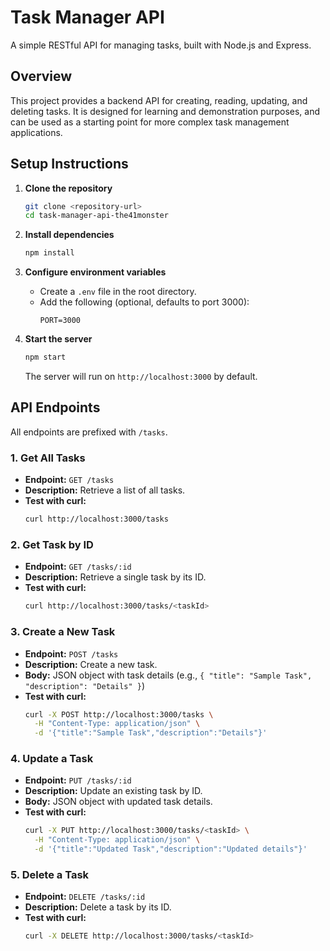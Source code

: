 # Task Manager API

A simple RESTful API for managing tasks, built with Node.js and Express.

## Overview
This project provides a backend API for creating, reading, updating, and deleting tasks. It is designed for learning and demonstration purposes, and can be used as a starting point for more complex task management applications.

## Setup Instructions

1. **Clone the repository**
   ```sh
   git clone <repository-url>
   cd task-manager-api-the41monster
   ```

2. **Install dependencies**
   ```sh
   npm install
   ```

3. **Configure environment variables**
   - Create a `.env` file in the root directory.
   - Add the following (optional, defaults to port 3000):
     ```
     PORT=3000
     ```

4. **Start the server**
   ```sh
   npm start
   ```
   The server will run on `http://localhost:3000` by default.

## API Endpoints

All endpoints are prefixed with `/tasks`.

### 1. Get All Tasks
- **Endpoint:** `GET /tasks`
- **Description:** Retrieve a list of all tasks.
- **Test with curl:**
  ```sh
  curl http://localhost:3000/tasks
  ```

### 2. Get Task by ID
- **Endpoint:** `GET /tasks/:id`
- **Description:** Retrieve a single task by its ID.
- **Test with curl:**
  ```sh
  curl http://localhost:3000/tasks/<taskId>
  ```

### 3. Create a New Task
- **Endpoint:** `POST /tasks`
- **Description:** Create a new task.
- **Body:** JSON object with task details (e.g., `{ "title": "Sample Task", "description": "Details" }`)
- **Test with curl:**
  ```sh
  curl -X POST http://localhost:3000/tasks \
    -H "Content-Type: application/json" \
    -d '{"title":"Sample Task","description":"Details"}'
  ```

### 4. Update a Task
- **Endpoint:** `PUT /tasks/:id`
- **Description:** Update an existing task by ID.
- **Body:** JSON object with updated task details.
- **Test with curl:**
  ```sh
  curl -X PUT http://localhost:3000/tasks/<taskId> \
    -H "Content-Type: application/json" \
    -d '{"title":"Updated Task","description":"Updated details"}'
  ```

### 5. Delete a Task
- **Endpoint:** `DELETE /tasks/:id`
- **Description:** Delete a task by its ID.
- **Test with curl:**
  ```sh
  curl -X DELETE http://localhost:3000/tasks/<taskId>
  ```
